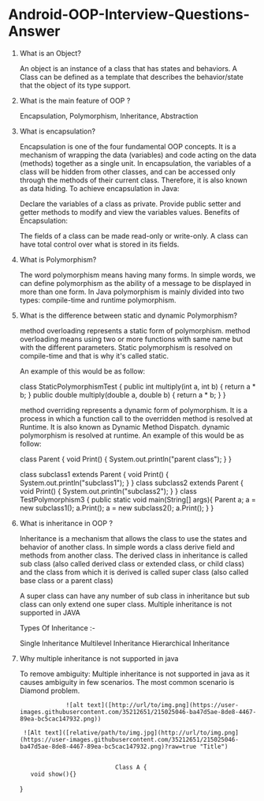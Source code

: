 # Android-OOP-Interview-Questions-Answer


1. What is an Object?

    An object is an instance of a class that has states and behaviors. A Class can be defined as a template that describes 
    the behavior/state that the object of its type support.
    
2. What is the main feature of OOP ?

    Encapsulation, Polymorphism, Inheritance, Abstraction
    
3. What is encapsulation?

    Encapsulation is one of the four fundamental OOP concepts. It is a mechanism of wrapping the data (variables) and code acting 
    on the data (methods) together as a single unit. In encapsulation, the variables of a class will be hidden from other classes, 
    and can be accessed only through the methods of their current class. Therefore, it is also known as data hiding. To achieve encapsulation in Java:

    Declare the variables of a class as private.
    Provide public setter and getter methods to modify and view the variables values.
    Benefits of Encapsulation:

    The fields of a class can be made read-only or write-only.
    A class can have total control over what is stored in its fields.
  
4. What is Polymorphism?

    The word polymorphism means having many forms. In simple words, we can define polymorphism as the ability of a message to be displayed 
    in more than one form. In Java polymorphism is mainly divided into two types: compile-time and runtime polymorphism.
  
5. What is the difference between static and dynamic Polymorphism?
  
    method overloading represents a static form of polymorphism. method overloading means using two or more functions with same name 
    but with the different parameters. Static polymorphism is resolved on compile-time and that is why it's called static.
    
    An example of this would be as follow:

    class StaticPolymorphismTest {
      public int multiply(int a, int b) {
        return a * b;
      }
      public double multiply(double a, double b) {
        return a * b;
      }
    }
    
    method overriding represents a dynamic form of polymorphism. It is a process in which a function call to the overridden method is resolved at Runtime. 
    It is also known as Dynamic Method Dispatch. dynamic polymorphism is resolved at runtime. An example of this would be as follow:

    class Parent {
        void Print()
        {
            System.out.println("parent class");
        }
     }
     
     class subclass1 extends Parent {
        void Print()
        {
            System.out.println("subclass1");
        }
     }
     class subclass2 extends Parent {
        void Print()
        {
            System.out.println("subclass2");
        }
      }
      class TestPolymorphism3 {
            public static void main(String[] args){
              Parent a;
              a = new subclass1();
              a.Print();
              a = new subclass2();
              a.Print();
            }
      }
      
6. What is inheritance in OOP ?

      Inheritance is a mechanism that allows the class to use the states and behavior of another class. In simple words a class derive 
      field and methods from another class. The derived class in inheritance is called sub class (also called derived class or extended 
      class, or child class) and the class from which it is derived is called super class (also called base class or a parent class)
      
      A super class can have any number of sub class in inheritance but sub class can only extend one super class. 
      Multiple inheritance is not supported in JAVA
      
      Types Of Inheritance :-
      
      Single Inheritance
      Multilevel Inheritance
      Hierarchical Inheritance
      
7. Why multiple inheritance is not supported in java

      To remove ambiguity:
      Multiple inheritance is not supported in java as it causes ambiguity in few scenarios. The most common scenario is Diamond problem.
      
                    ![alt text]([http://url/to/img.png](https://user-images.githubusercontent.com/35212651/215025046-ba47d5ae-8de8-4467-89ea-bc5cac147932.png))
        
        ![Alt text]([relative/path/to/img.jpg](http://url/to/img.png](https://user-images.githubusercontent.com/35212651/215025046-ba47d5ae-8de8-4467-89ea-bc5cac147932.png)?raw=true "Title")

    
                                  Class A {
          void show(){}
      }
     
      
      

  

  
